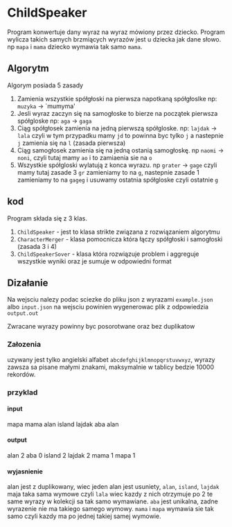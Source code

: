 # ChildSpeaker

Program konwertuje dany wyraz na wyraz mówiony przez dziecko. Program wylicza takich samych brzmiących wyrazów jest u dziecka jak dane słowo.
np `mapa` i `mama` dziecko wymawia tak samo `mama`.

## Algorytm

Algorym posiada 5 zasady
1. Zamienia wszystkie spółgłoski na pierwsza napotkaną spółgłoslke np: `muzyka` -> `mumyma'
2. Jesli wyraz zaczyn się na samogłoske to bierze na początek pierwsza spółgloske np: `aga` -> `gaga`
3. Ciąg spółgłosek zamienia na jedną pierwszą spółgloske. np: `lajdak` -> `lala` czyli w tym przypadku mamy `jd` to powinna byc tylko `j` a nastepnie `j` zamienia się na `l` (zasada pierwsza)
4. Ciąg samogłosek zamienia się na jedną ostanią samogłoskę. np `naomi` -> `noni`, czyli tutaj mamy `ao` i to zamiaenia sie na `o`
5. Wszystkie spółgloski wylatują z konca wyrazu. np `grater` -> `gage` czyli  mamy tutaj zasade 3 `gr` zamieniamy to na `g`, nastepnie zasade 1 zamieniamy to na `gageg` i usuwamy ostatnia spółgloske czyli ostatnie `g`

## kod
Program składa się z 3 klas.
1. `ChildSpeaker` - jest to klasa strikte związana z rozwiązaniem algorytmu
2. `CharacterMerger` - klasa pomocnicza która łączy spółgłoski i samogłoski (zasada 3 i 4) 
3. `ChildSpeakerSover` - klasa która rozwiązuje problem i aggreguje wszystkie wyniki oraz je sumuje w odpowiedni format

## Dizałanie

Na wejsciu nalezy podac sciezke do pliku json z wyrazami `example.json` albo `input.json` 
na wejsciu powinien wygenerowac plik z odpowiedzia `output.out` 

Zwracane wyrazy powinny byc posorotwane oraz bez duplikatow

### Załozenia
uzywany jest tylko angielski alfabet `abcdefghijklmnopqrstuvwxyz`, wyrazy zawsza sa pisane małymi znakami, maksymalnie w tablicy bedzie 10000 rekordów.

### przyklad

#### input
mapa
mama
alan
island
lajdak
aba
alan

#### output
alan 2
aba 0
island 2
lajdak 2
mama 1
mapa 1

#### wyjasnienie

alan jest z duplikowany, wiec jeden alan jest usuniety, `alan`, `island`, `lajdak` maja taka sama wymowe czyli `lala` 
wiec kazdy z nich otrzymuje po 2 te same wyrazy w kolekcji sa tak samo wymawiane. `aba` jest unikalna, 
zadne wyrazenie nie ma takiego samego wymowy. `mama` i `mapa` wymawia sie tak samo czyli kazdy ma po jednej takiej samej wymowie.